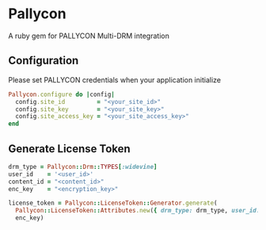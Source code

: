 # Pallycon
A ruby gem for PALLYCON Multi-DRM integration

## Configuration
Please set PALLYCON credentials when your application initialize
```ruby
Pallycon.configure do |config|
  config.site_id         = "<your_site_id>"
  config.site_key        = "<your_site_key>"
  config.site_access_key = "<your_site_access_key>"
end
```

## Generate License Token
```ruby
drm_type = Pallycon::Drm::TYPES[:widevine]
user_id    = '<user_id>'
content_id = "<content_id>"
enc_key    = "<encryption_key>"

license_token = Pallycon::LicenseToken::Generator.generate(
  Pallycon::LicenseToken::Attributes.new({ drm_type: drm_type, user_id: user_id, content_id: content_id }),
  enc_key)
```